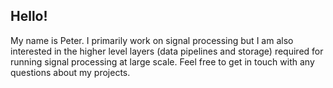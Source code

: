 ## Hello!
My name is Peter. I primarily work on signal processing but I am also interested in the higher level layers (data pipelines and storage) required for running signal processing at large scale. Feel free to get in touch with any questions about my projects.
